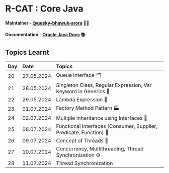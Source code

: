# R-CAT : Core Java

#### Maintainer - [@geeky-bhawuk-arora](https://github.com/geeky-bhawuk-arora/) 👨‍💻
#### Documentation - [Oracle Java Docs](https://docs.oracle.com/en/java/javase/11/docs/api/) 📚

## Topics Learnt

| Day | Date       | Topics                                                             |
|:----|:-----------|:-------------------------------------------------------------------|
| 20  | 27.05.2024 | Queue Interface 🗂️                                                |
| 21  | 28.05.2024 | Singleton Class, Regular Expression, Var Keyword in Generics 🧩    |
| 22  | 29.05.2024 | Lambda Expression 🔀                                               |
| 23  | 01.07.2024 | Factory Method Pattern 🏭                                          |
| 24  | 02.07.2024 | Multiple Inheritance using Interfaces 🔗                           |
| 25  | 08.07.2024 | Functional Interfaces (Consumer, Supplier, Predicate, Function) 📑 |
| 26  | 09.07.2024 | Concept of Threads 🧵                                              |
| 27  | 10.07.2024 | Concurrency, Multithreading, Thread Synchronization ⚙️             |
| 28  | 11.07.2024 | Thread Synchronization                                             |
